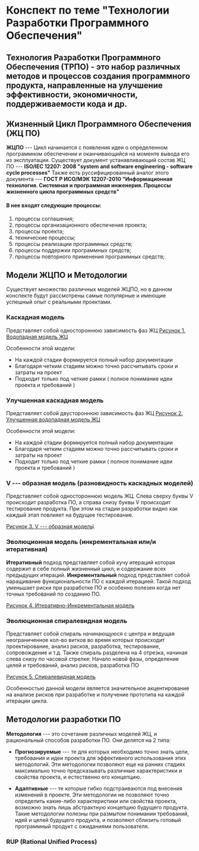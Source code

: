 # Конспект по теме "Технологии Разработки Программного Обеспечения"

##  Технология Разработки Программного Обеспечения  (ТРПО) - это набор различных методов и процессов создания программного продукта, направленные на улучшение эффективности, экономичности, поддерживаемости кода и др.

## Жизненный Цикл Программного Обеспечения (ЖЦ ПО)
**ЖЦПО** --- Цикл начинается с появления идеи о определенном программном обеспечении и оканчивающийся на моменте вывода его из эксплуатации.
Существует документ устанавливающий состав ЖЦ ПО --- **ISO/IEC 12207: 2008 "system and software engineering - software cycle processes"**
Также есть руссифицированный аналог этого документа --- **ГОСТ Р ИСО/МЭК 12207-2010 "Информационная технология. Системная и программная инженерия. Процессы жизненного цикла программных средств"**
#### В нее входят следующие процессы: 
1) процессы соглашения;
2) процессы организационного обеспечения проекта;
3) процессы проекта;
4) технические процессы;
5) процессы реализации программных средств;
6) процессы поддержки программных средств;
7) процессы повторного применения программных средств;

## Модели ЖЦПО и Методологии
Существует множество различных моделей ЖЦПО, но в данном конспекте будут рассмотрены самые популярные и имеющие успешный опыт с реальными проектами.
### Каскадная модель 
Представляет собой одностороннюю зависимость фаз ЖЦ 
[Рисунок 1. Водопадная модель ЖЦ]('')

Особенности этой модели:
- На каждой стадии формируется полный набор документации
- Благодаря четким стадиям можно точно рассчитывать сроки и затраты на проект
- Подходит только под четкие рамки ( полное понимание идеи проекта и требований )

### Улучшенная каскадная модель 
Представляет собой двустороннюю зависимость фаз ЖЦ
[Рисунок 2. Улучшенная водопадная модель ЖЦ]('') 

Особенности этой модели:
- На каждой стадии формируется полный набор документации
- Благодаря четким стадиям можно точно рассчитывать сроки и затраты на проект
- Подходит только под четкие рамки ( полное понимание идеи проекта и требований )

### V --- образная модель (разновидность каскадных моделей)
Представляет собой одностороннюю модель ЖЦ. Слева сверху буквы V происходит разработка ПО, а справа снизу буквы V происходит тестирование продукта. При этом на стадии разработки видно как каждый этап повлияет на будущее тестирование.

[Рисунок 3. V --- образная модель]('')\

### Эволюционная модель (инкрементальная или/и итеративная)
**Итеративный** подход представляет собой кучу итераций которая содержит в себе полный жизненный цикл, и содержание всех предыдущих итераций.
**Инкрементальный** подход представляет собой наращивание функциональности ПО с каждой итерацией. Такой подход уменьшает риски при разработке ПО и особенно полезен когда нет точных требований по созданию ПО.

[Рисунок 4. Итеративно-Инкрементальная модель]('')

###  Эволюционная спиралевидная модель 
Представляет собой спираль начинающуюся с центра и ведущая неограниченное кол-во витков во время которых происходит проектирование, анализ рисков, разработка, тестирование, сопровождение и т.д.
Также спираль разделена на 4 отрезка, начиная слева снизу по часовой стрелке: Начало новой фазы, определение целей и требований, анализ рисков, разработка ПО

[Рисунок 5. Спиралевидная модель]('')

Особенностью данной модели является значительное акцентирование на анализе рисков при разработке и получение прототипа на каждой итерации цикла.

## Методологии разработки ПО
**Методология** --- это сочетание различных моделей ЖЦ, и рациональный способов разработки ПО. Они делятся на 2 типа: 
- **Прогнозируемые** --- те для которых необходимо точно знать цели, требования и идеи проекта для эффективного использования этих методологий. Эти методологии позволяют еще на ранних стадиях максимально точно предсказывать различные характеристики и свойства проекта, и естественно его концепцию.

- **Адаптивные** --- те которые гибко подстраиваются под внесения изменений в проекте.
Эти методологии не позволяют точно определить какие-либо характеристики или свойства проекта, возможно знать лишь абстрактную концепцию будущего продукта. Такие методологии полезны при размытом понимании требований, идей и целей будущего продукта, и позволяют сблизить готовый программный продукт с ожиданиями пользователя. 

### RUP (Rational Unified Process)
